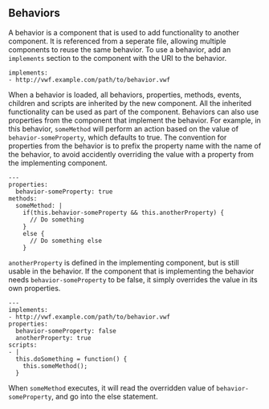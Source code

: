 

## <a name="behaviors">Behaviors</a>

A behavior is a component that is used to add functionality to another component. It is referenced from a seperate file, allowing multiple components to reuse the same behavior. To use a behavior, add an <code>implements</code> section to the component with the URI to the behavior.

	implements:
	- http://vwf.example.com/path/to/behavior.vwf

When a behavior is loaded, all behaviors, properties, methods, events, children and scripts are inherited by the new component. All the inherited functionality can be used as part of the component. Behaviors can also use properties from the component that implement the behavior. For example, in this behavior, <code>someMethod</code> will perform an action based on the value of <code>behavior-someProperty</code>, which defaults to true. The convention for properties from the behavior is to prefix the property name with the name of the behavior, to avoid accidently overriding the value with a property from the implementing component.

	---
	properties:
	  behavior-someProperty: true 
	methods:
	  someMethod: |
	    if(this.behavior-someProperty && this.anotherProperty) {
	      // Do something
	    }
	    else {
	      // Do something else
	    }

<code>anotherProperty</code> is defined in the implementing component, but is still usable in the behavior. If the component that is implementing the behavior needs <code>behavior-someProperty</code> to be false, it simply overrides the value in its own properties. 

	---
	implements:
	- http://vwf.example.com/path/to/behavior.vwf
	properties:
	  behavior-someProperty: false
	  anotherProperty: true
	scripts:
	- |
	  this.doSomething = function() {
	    this.someMethod();
	  }

When <code>someMethod</code> executes, it will read the overridden value of <code>behavior-someProperty</code>, and go into the else statement.

